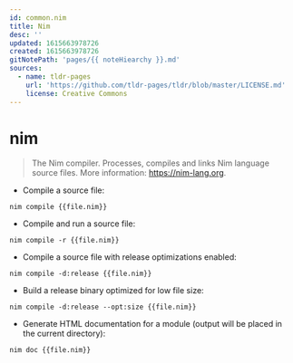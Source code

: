 ```yaml
---
id: common.nim
title: Nim
desc: ''
updated: 1615663978726
created: 1615663978726
gitNotePath: 'pages/{{ noteHiearchy }}.md'
sources:
  - name: tldr-pages
    url: 'https://github.com/tldr-pages/tldr/blob/master/LICENSE.md'
    license: Creative Commons
---
```

# nim

> The Nim compiler.
> Processes, compiles and links Nim language source files.
> More information: <https://nim-lang.org>.

- Compile a source file:

`nim compile {{file.nim}}`

- Compile and run a source file:

`nim compile -r {{file.nim}}`

- Compile a source file with release optimizations enabled:

`nim compile -d:release {{file.nim}}`

- Build a release binary optimized for low file size:

`nim compile -d:release --opt:size {{file.nim}}`

- Generate HTML documentation for a module (output will be placed in the current directory):

`nim doc {{file.nim}}`

